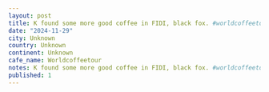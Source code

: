 ```yaml
---
layout: post
title: K found some more good coffee in FIDI, black fox. #worldcoffeetour
date: "2024-11-29"
city: Unknown
country: Unknown
continent: Unknown
cafe_name: Worldcoffeetour
notes: K found some more good coffee in FIDI, black fox. #worldcoffeetour
published: 1
---
```

